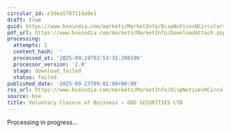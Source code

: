 ```yaml
---
circular_id: e3dea5787113a9e1
draft: true
guid: https://www.bseindia.com/markets/MarketInfo/DispNoticesNCirculars.aspx?Noticeid={7A40C9DF-B9E2-4FE8-9F7E-1D1D83FA0517}&noticeno=20250923-11&dt=09/23/2025&icount=11&totcount=84&flag=0
pdf_url: https://www.bseindia.com/markets/MarketInfo/DownloadAttach.aspx?id=20250923-11&attachedId=
processing:
  attempts: 1
  content_hash: ''
  processed_at: '2025-09-24T03:53:31.290196'
  processor_version: '2.0'
  stage: download_failed
  status: failed
published_date: '2025-09-23T09:01:08+00:00'
rss_url: https://www.bseindia.com/markets/MarketInfo/DispNoticesNCirculars.aspx?Noticeid={7A40C9DF-B9E2-4FE8-9F7E-1D1D83FA0517}&noticeno=20250923-11&dt=09/23/2025&icount=11&totcount=84&flag=0
source: bse
title: Voluntary Closure of Business – GRD SECURITIES LTD
---
```


Processing in progress...